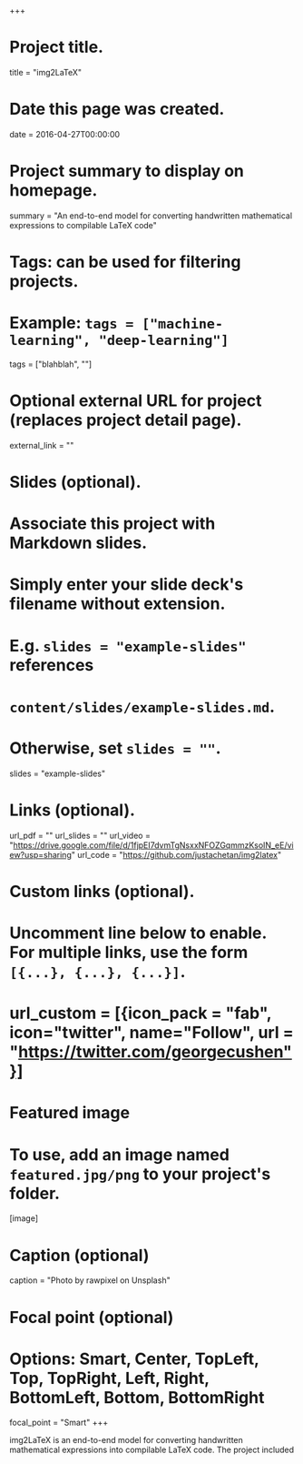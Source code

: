 +++
# Project title.
title = "img2LaTeX"

# Date this page was created.
date = 2016-04-27T00:00:00

# Project summary to display on homepage.
summary = "An end-to-end model for converting handwritten mathematical expressions to compilable LaTeX code"

# Tags: can be used for filtering projects.
# Example: `tags = ["machine-learning", "deep-learning"]`
tags = ["blahblah", ""]

# Optional external URL for project (replaces project detail page).
external_link = ""

# Slides (optional).
#   Associate this project with Markdown slides.
#   Simply enter your slide deck's filename without extension.
#   E.g. `slides = "example-slides"` references 
#   `content/slides/example-slides.md`.
#   Otherwise, set `slides = ""`.
slides = "example-slides"

# Links (optional).
url_pdf = ""
url_slides = ""
url_video = "https://drive.google.com/file/d/1fjpEI7dvmTgNsxxNFOZGqmmzKsoIN_eE/view?usp=sharing"
url_code = "https://github.com/justachetan/img2latex"

# Custom links (optional).
#   Uncomment line below to enable. For multiple links, use the form `[{...}, {...}, {...}]`.
# url_custom = [{icon_pack = "fab", icon="twitter", name="Follow", url = "https://twitter.com/georgecushen"}]

# Featured image
# To use, add an image named `featured.jpg/png` to your project's folder. 
[image]
  # Caption (optional)
  caption = "Photo by rawpixel on Unsplash"
  
  # Focal point (optional)
  # Options: Smart, Center, TopLeft, Top, TopRight, Left, Right, BottomLeft, Bottom, BottomRight
  focal_point = "Smart"
+++

img2LaTeX is an end-to-end model for converting handwritten mathematical expressions into compilable LaTeX code. The project included